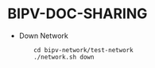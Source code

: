 # BIPV-DOC-SHARING

* Down Network
  ``` 
      cd bipv-network/test-network
      ./network.sh down
      
  ```
